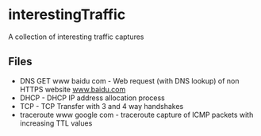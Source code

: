 # interestingTraffic
A collection of interesting traffic captures

## Files
 * DNS GET www baidu com - Web request (with DNS lookup) of non HTTPS website www.baidu.com
* DHCP - DHCP IP address allocation process
* TCP - TCP Transfer with 3 and 4 way handshakes
* traceroute www google com - traceroute capture of ICMP packets with increasing TTL values
